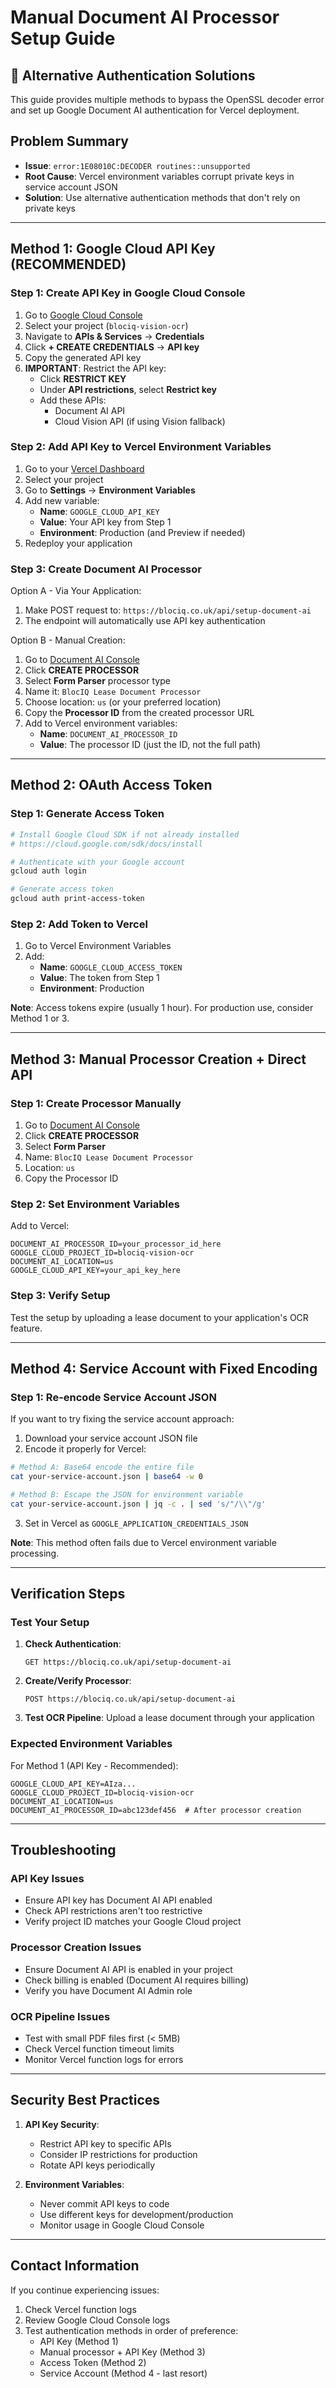 # Manual Document AI Processor Setup Guide

## 🚨 Alternative Authentication Solutions

This guide provides multiple methods to bypass the OpenSSL decoder error and set up Google Document AI authentication for Vercel deployment.

## Problem Summary

- **Issue**: `error:1E08010C:DECODER routines::unsupported`
- **Root Cause**: Vercel environment variables corrupt private keys in service account JSON
- **Solution**: Use alternative authentication methods that don't rely on private keys

---

## Method 1: Google Cloud API Key (RECOMMENDED)

### Step 1: Create API Key in Google Cloud Console

1. Go to [Google Cloud Console](https://console.cloud.google.com/)
2. Select your project (`blociq-vision-ocr`)
3. Navigate to **APIs & Services** → **Credentials**
4. Click **+ CREATE CREDENTIALS** → **API key**
5. Copy the generated API key
6. **IMPORTANT**: Restrict the API key:
   - Click **RESTRICT KEY**
   - Under **API restrictions**, select **Restrict key**
   - Add these APIs:
     - Document AI API
     - Cloud Vision API (if using Vision fallback)

### Step 2: Add API Key to Vercel Environment Variables

1. Go to your [Vercel Dashboard](https://vercel.com/dashboard)
2. Select your project
3. Go to **Settings** → **Environment Variables**
4. Add new variable:
   - **Name**: `GOOGLE_CLOUD_API_KEY`
   - **Value**: Your API key from Step 1
   - **Environment**: Production (and Preview if needed)
5. Redeploy your application

### Step 3: Create Document AI Processor

Option A - Via Your Application:
1. Make POST request to: `https://blociq.co.uk/api/setup-document-ai`
2. The endpoint will automatically use API key authentication

Option B - Manual Creation:
1. Go to [Document AI Console](https://console.cloud.google.com/ai/document-ai/processors)
2. Click **CREATE PROCESSOR**
3. Select **Form Parser** processor type
4. Name it: `BlocIQ Lease Document Processor`
5. Choose location: `us` (or your preferred location)
6. Copy the **Processor ID** from the created processor URL
7. Add to Vercel environment variables:
   - **Name**: `DOCUMENT_AI_PROCESSOR_ID`
   - **Value**: The processor ID (just the ID, not the full path)

---

## Method 2: OAuth Access Token

### Step 1: Generate Access Token

```bash
# Install Google Cloud SDK if not already installed
# https://cloud.google.com/sdk/docs/install

# Authenticate with your Google account
gcloud auth login

# Generate access token
gcloud auth print-access-token
```

### Step 2: Add Token to Vercel

1. Go to Vercel Environment Variables
2. Add:
   - **Name**: `GOOGLE_CLOUD_ACCESS_TOKEN`
   - **Value**: The token from Step 1
   - **Environment**: Production

**Note**: Access tokens expire (usually 1 hour). For production use, consider Method 1 or 3.

---

## Method 3: Manual Processor Creation + Direct API

### Step 1: Create Processor Manually

1. Go to [Document AI Console](https://console.cloud.google.com/ai/document-ai/processors)
2. Click **CREATE PROCESSOR**
3. Select **Form Parser** 
4. Name: `BlocIQ Lease Document Processor`
5. Location: `us`
6. Copy the Processor ID

### Step 2: Set Environment Variables

Add to Vercel:
```
DOCUMENT_AI_PROCESSOR_ID=your_processor_id_here
GOOGLE_CLOUD_PROJECT_ID=blociq-vision-ocr
DOCUMENT_AI_LOCATION=us
GOOGLE_CLOUD_API_KEY=your_api_key_here
```

### Step 3: Verify Setup

Test the setup by uploading a lease document to your application's OCR feature.

---

## Method 4: Service Account with Fixed Encoding

### Step 1: Re-encode Service Account JSON

If you want to try fixing the service account approach:

1. Download your service account JSON file
2. Encode it properly for Vercel:

```bash
# Method A: Base64 encode the entire file
cat your-service-account.json | base64 -w 0

# Method B: Escape the JSON for environment variable
cat your-service-account.json | jq -c . | sed 's/"/\\"/g'
```

3. Set in Vercel as `GOOGLE_APPLICATION_CREDENTIALS_JSON`

**Note**: This method often fails due to Vercel environment variable processing.

---

## Verification Steps

### Test Your Setup

1. **Check Authentication**:
   ```
   GET https://blociq.co.uk/api/setup-document-ai
   ```

2. **Create/Verify Processor**:
   ```
   POST https://blociq.co.uk/api/setup-document-ai
   ```

3. **Test OCR Pipeline**:
   Upload a lease document through your application

### Expected Environment Variables

For Method 1 (API Key - Recommended):
```
GOOGLE_CLOUD_API_KEY=AIza...
GOOGLE_CLOUD_PROJECT_ID=blociq-vision-ocr
DOCUMENT_AI_LOCATION=us
DOCUMENT_AI_PROCESSOR_ID=abc123def456  # After processor creation
```

---

## Troubleshooting

### API Key Issues
- Ensure API key has Document AI API enabled
- Check API restrictions aren't too restrictive
- Verify project ID matches your Google Cloud project

### Processor Creation Issues
- Ensure Document AI API is enabled in your project
- Check billing is enabled (Document AI requires billing)
- Verify you have Document AI Admin role

### OCR Pipeline Issues
- Test with small PDF files first (< 5MB)
- Check Vercel function timeout limits
- Monitor Vercel function logs for errors

---

## Security Best Practices

1. **API Key Security**:
   - Restrict API key to specific APIs
   - Consider IP restrictions for production
   - Rotate API keys periodically

2. **Environment Variables**:
   - Never commit API keys to code
   - Use different keys for development/production
   - Monitor usage in Google Cloud Console

---

## Contact Information

If you continue experiencing issues:
1. Check Vercel function logs
2. Review Google Cloud Console logs
3. Test authentication methods in order of preference:
   - API Key (Method 1) 
   - Manual processor + API Key (Method 3)
   - Access Token (Method 2)
   - Service Account (Method 4 - last resort)